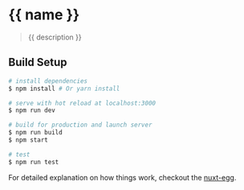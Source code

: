 # {{ name }}

> {{ description }}

## Build Setup

``` bash
# install dependencies
$ npm install # Or yarn install

# serve with hot reload at localhost:3000
$ npm run dev

# build for production and launch server
$ npm run build
$ npm start

# test
$ npm run test
```

For detailed explanation on how things work, checkout the [nuxt-egg](https://github.com/liyanlong/nuxt-egg).
